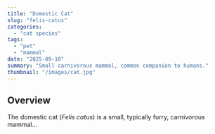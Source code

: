 ```yaml
---
title: "Domestic Cat"
slug: "felis-catus"
categories:
  - "cat species"
tags:
  - "pet"
  - "mammal"
date: "2025-09-10"
summary: "Small carnivorous mammal, common companion to humans."
thumbnail: "/images/cat.jpg"
---
```


## Overview

The domestic cat (*Felis catus*) is a small, typically furry, carnivorous mammal...
